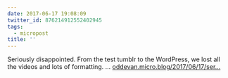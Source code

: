 ```yaml
---
date: 2017-06-17 19:08:09
twitter_id: 876214912552402945
tags:
  - micropost
title: ''
---
```


Seriously disappointed. From the test tumblr to the WordPress, we lost all the videos and lots of formatting. ... [oddevan.micro.blog/2017/06/17/ser…](http://oddevan.micro.blog/2017/06/17/seriously-disappointed-from.html)
